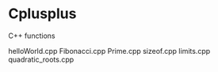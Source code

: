 # Cplusplus
C++ functions

helloWorld.cpp
Fibonacci.cpp
Prime.cpp
sizeof.cpp
limits.cpp
quadratic_roots.cpp
